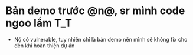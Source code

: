 # Bản demo trước @n@, sr mình code ngoo lắm T_T
- Nó có vulnerable, tuy nhiên chỉ là bản demo nên mình sẽ không fix cho đến khi hoàn thiện dự án
